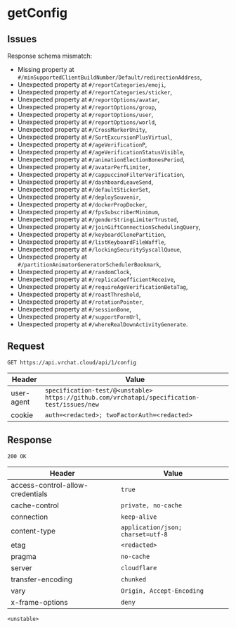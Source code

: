 # getConfig

## Issues
Response schema mismatch:
* Missing property at ``#/minSupportedClientBuildNumber/Default/redirectionAddress``,
* Unexpected property at ``#/reportCategories/emoji``,
* Unexpected property at ``#/reportCategories/sticker``,
* Unexpected property at ``#/reportOptions/avatar``,
* Unexpected property at ``#/reportOptions/group``,
* Unexpected property at ``#/reportOptions/user``,
* Unexpected property at ``#/reportOptions/world``,
* Unexpected property at ``#/CrossMarkerUnity``,
* Unexpected property at ``#/SortExcursionPlusVirtual``,
* Unexpected property at ``#/ageVerificationP``,
* Unexpected property at ``#/ageVerificationStatusVisible``,
* Unexpected property at ``#/animationElectionBonesPeriod``,
* Unexpected property at ``#/avatarPerfLimiter``,
* Unexpected property at ``#/cappuccinoFilterVerification``,
* Unexpected property at ``#/dashboardLeaveSend``,
* Unexpected property at ``#/defaultStickerSet``,
* Unexpected property at ``#/deploySouvenir``,
* Unexpected property at ``#/dockerPropDocker``,
* Unexpected property at ``#/fpsSubscriberMinimum``,
* Unexpected property at ``#/genderStringLimiterTrusted``,
* Unexpected property at ``#/joinGiftConnectionSchedulingQuery``,
* Unexpected property at ``#/keyboardClonePartition``,
* Unexpected property at ``#/listKeyboardFileWaffle``,
* Unexpected property at ``#/lockingSecuritySyscallQueue``,
* Unexpected property at ``#/partitionAnimatorGeneratorSchedulerBookmark``,
* Unexpected property at ``#/randomClock``,
* Unexpected property at ``#/replicaCoefficientReceive``,
* Unexpected property at ``#/requireAgeVerificationBetaTag``,
* Unexpected property at ``#/roastThreshold``,
* Unexpected property at ``#/rotationPointer``,
* Unexpected property at ``#/sessionBone``,
* Unexpected property at ``#/supportFormUrl``,
* Unexpected property at ``#/whereRealDownActivityGenerate``.
## Request
`GET https://api.vrchat.cloud/api/1/config`

| Header | Value |
| ------ | ----- |
| user-agent | `specification-test/@<unstable> https://github.com/vrchatapi/specification-test/issues/new` |
| cookie | `auth=<redacted>; twoFactorAuth=<redacted>` |


## Response
`200 OK`

| Header | Value |
| ------ | ----- |
| access-control-allow-credentials | `true` |
| cache-control | `private, no-cache` |
| connection | `keep-alive` |
| content-type | `application/json; charset=utf-8` |
| etag | `<redacted>` |
| pragma | `no-cache` |
| server | `cloudflare` |
| transfer-encoding | `chunked` |
| vary | `Origin, Accept-Encoding` |
| x-frame-options | `deny` |

```jsonc
<unstable>
```
